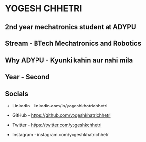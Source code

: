# YOGESH CHHETRI
## 2nd year mechatronics student at ADYPU

## Stream -  BTech Mechatronics and Robotics
## Why ADYPU - Kyunki kahin aur nahi mila
## Year - Second

## Socials
* LinkedIn - linkedin.com/in/yogeshkhatrichhetri

* GitHub - https://github.com/yogeshkhatrichhetri
* Twitter - https://twitter.com/yogeshkchhetri

* Instagram - instagram.com/yogeshkhatrichhetri
